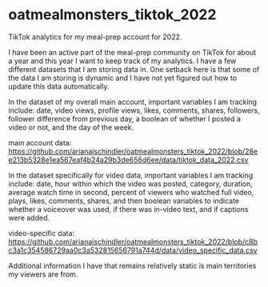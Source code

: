 # oatmealmonsters_tiktok_2022
TikTok analytics for my meal-prep account for 2022.

I have been an active part of the meal-prep community on TikTok for about a year and this year I want to keep track of my analytics. I have a few different datasets that I am storing data in. One setback here is that some of the data I am storing is dynamic and I have not yet figured out how to update this data automatically.

In the dataset of my overall main account, important variables I am tracking include: date, video views, profile views, likes, comments, shares, followers, follower difference from previous day, a boolean of whether I posted a video or not, and the day of the week.

main account data: https://github.com/arianajschindler/oatmealmonsters_tiktok_2022/blob/28ee213b5328e1ea567eaf4b24a29b3de656d6ee/data/tiktok_data_2022.csv

In the dataset specifically for video data, important variables I am tracking include: date, hour within which the video was posted, category, duration, average watch time in second, percent of viewers who watched full video, plays, likes, comments, shares, and then boolean variables to indicate whether a voiceover was used, if there was in-video text, and if captions were added.

video-specific data: https://github.com/arianajschindler/oatmealmonsters_tiktok_2022/blob/c8bc3a1c354586729aa0c3a532815656791a744d/data/video_specific_data.csv

Additional information I have that remains relatively static is main territories my viewers are from.
